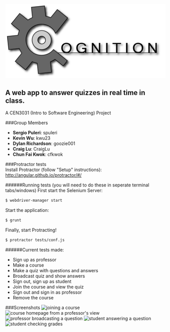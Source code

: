 ![alt tag](https://raw.githubusercontent.com/spuleri/Multiple-Choice-App/develop/public/modules/core/img/brand/logo.png)
## A web app to answer quizzes in real time in class.
A CEN3031 (Intro to Software Engineering) Project

###Group Members
* **Sergio Puleri**: spuleri
* **Kevin Wu**: kwu23
* **Dylan Richardson**: goozie001
* **Craig Lu**: CraigLu
* **Chun Fai Kwok**: cfkwok

###Protractor tests  
Install Protractor (follow "Setup" instructions):  
http://angular.github.io/protractor/#/

######Running tests (you will need to do these in seperate terminal tabs/windows)
First start the Selenium Server:
```bash
$ webdriver-manager start
```
Start the application:
```bash
$ grunt
```
Finally, start Protracting!
```bash
$ protractor tests/conf.js
```

######Current tests made:
* Sign up as professor
* Make a course
* Make a quiz with questions and answers
* Broadcast quiz and show answers
* Sign out, sign up as student
* Join the course and view the quiz
* Sign out and sign in as professor
* Remove the course

###Screenshots
![joining a course](https://gyazo.com/c939f55051824b3ff76d3dccd4f1f92d)
![course homepage from a professor's view](https://gyazo.com/a5103d5f58fa0db8fd5fdd5ca1159673)
![professor broadcasting a question](https://gyazo.com/295be8207550c2cab7e2c443c199e8da)
![student answering a question](https://gyazo.com/c9910d2beafa782b4f0d8b90b0edd9c7)
![student checking grades](https://gyazo.com/58919d37641317a1863c5a8a72a31e4c)

